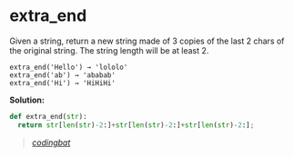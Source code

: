 # extra_end

Given a string, return a new string made of 3 copies of the last 2 chars of the original string. The string length will be at least 2.

```
extra_end('Hello') → 'lololo'
extra_end('ab') → 'ababab'
extra_end('Hi') → 'HiHiHi'
```

**Solution:**

```python
def extra_end(str):
  return str[len(str)-2:]+str[len(str)-2:]+str[len(str)-2:];
```

> _[codingbat](https://codingbat.com/prob/p148853)_